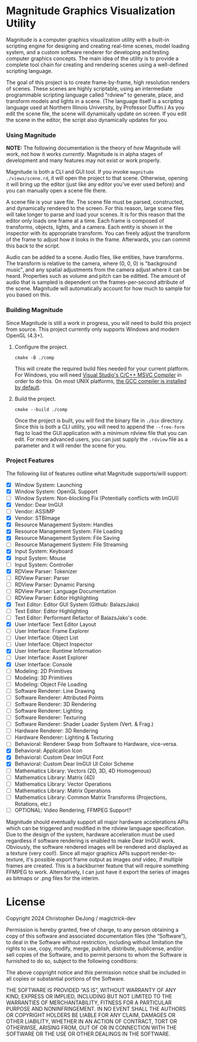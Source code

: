 # Magnitude Graphics Visualization Utility

Magnitude is a computer graphics visualization utility with a built-in scripting
engine for designing and creating real-time scenes, model loading system, and a
custom software renderer for developing and testing computer graphics concepts.
The main idea of the utility is to provide a complete tool chain for creating and
rendering scenes using a well-defined scripting language.

The goal of this project is to create frame-by-frame, high resolution renders of
scenes. These scenes are highly scriptable, using an intermediate programmable
scripting language called "rdview" to generate, place, and transform models and
lights in a scene. (The language itself is a scripting language used at Northern
Illinois University, by Professor Duffin.) As you edit the scene file, the scene
will dynamically update on screen. If you edit the scene in the editor, the script
also dynamically updates for you.

### Using Magnitude

**NOTE:** The following documentation is the theory of *how* Magnitude will work,
not how it works *currently*. Magnitude is in alpha stages of development and many
features may not exist or work properly.

Magnitude is both a CLI and GUI tool. If you invoke `magnitude ./views/scene.rd`, it will
open the project to that scene. Otherwise, opening it will bring up the editor (just like
any editor you've ever used before) and you can manually open a scene file there.

A scene file is your save file. The scene file must be parsed, constructed, and
dynamically rendered to the screen. For this reason, large scene files will take
longer to parse and load your scenes. It is for this reason that the editor only
loads one frame at a time. Each frame is composed of transforms, objects, lights,
and a camera. Each entity is shown in the inspector with its appropriate transform.
You can freely adjust the transform of the frame to adjust how it looks in the frame.
Afterwards, you can commit this back to the script.

Audio can be added to a scene. Audio files, like entities, have transforms. The
transform is relative to the camera, where (0, 0, 0) is "background music", and
any spatial adjustments from the camera adjust where it can be heard. Properties
such as volume and pitch can be editted. The amount of audio that is sampled is
dependent on the frames-per-second attribute of the scene. Magnitude will automatically
account for how much to sample for you based on this.

### Building Magnitude

Since Magnitude is still a work in progress, you will need to build this project
from source. This project currently only supports Windows and modern OpenGL (4.3+).

1. Configure the project.

    ```
    cmake -B ./comp
    ```

    This will create the required build files needed for your current platform. For
    Windows, you will need [Visual Studio's C/C++ MSVC Compiler](https://visualstudio.microsoft.com/#vs-section)
    in order to do this. On most UNIX platforms, [the GCC compiler is installed by default](https://gcc.gnu.org/).

2.  Build the project.

    ```
    cmake --build ./comp
    ```

    Once the project is built, you will find the binary file in `./bin` directory.
    Since this is both a CLI utility, you will need to append the `--free-form`
    flag to load the GUI application with a minimum rdview file that you can edit.
    For more advanced users, you can just supply the `.rdview` file as a parameter
    and it will render the scene for you.

### Project Features

The following list of features outline what Magnitude supports/will support:

- [X] Window System: Launching
- [X] Window System: OpenGL Support
- [ ] Window System: Non-blocking Fix (Potentially conflicts with ImGUI)
- [X] Vendor: Dear ImGUI
- [ ] Vendor: ASSIMP
- [X] Vendor: STBImage
- [X] Resource Management System: Handles
- [X] Resource Management System: File Loading
- [X] Resource Management System: File Saving
- [ ] Resource Management System: File Streaming
- [X] Input System: Keyboard
- [X] Input System: Mouse
- [ ] Input System: Controller
- [X] RDView Parser: Tokenizer
- [ ] RDView Parser: Parser
- [ ] RDView Parser: Dynamic Parsing
- [ ] RDView Parser: Language Documentation
- [ ] RDView Parser: Editor Highlighting
- [X] Text Editor: Editor GUI System (Github: BalazsJako)
- [ ] Text Editor: Editor Highlighting
- [ ] Text Editor: Performant Refactor of BalazsJako's code.
- [X] User Interface: Text Editor Layout
- [ ] User Interface: Frame Explorer
- [ ] User Interface: Object List
- [ ] User Interface: Object Inspector
- [X] User Interface: Runtime Information
- [ ] User Interface: Asset Explorer
- [X] User Interface: Console
- [ ] Modeling: 2D Primitives
- [ ] Modeling: 3D Primitives
- [ ] Modeling: Object File Loading
- [ ] Software Renderer: Line Drawing
- [ ] Software Renderer: Attributed Points
- [ ] Software Renderer: 3D Rendering
- [ ] Software Renderer: Lighting
- [ ] Software Renderer: Texturing
- [ ] Software Renderer: Shader Loader System (Vert. & Frag.)
- [ ] Hardware Renderer: 3D Rendering
- [ ] Hardware Renderer: Lighting & Texturing
- [ ] Behavioral: Renderer Swap from Software to Hardware, vice-versa.
- [X] Behavioral: Application Icon
- [X] Behavioral: Custom Dear ImGUI Font
- [X] Behavioral: Custom Dear ImGUI UI Color Scheme
- [ ] Mathematics Library: Vectors (2D, 3D, 4D Homogenous)
- [ ] Mathematics Library: Matrix (4D)
- [ ] Mathematics Library: Vector Operations
- [ ] Mathematics Library: Matrix Operations
- [ ] Mathematics Library: Common Matrix Transforms (Projections, Rotations, etc.)
- [ ] OPTIONAL: Video Rendering, FFMPEG Support?

Magnitude should eventually support all major hardware accelerations APIs which
can be triggered and modified in the rdview language specification. Due to the design
of the system, hardware acceleration must be used regardless if software rendering
is enabled to make Dear ImGUI work. Obviously, the software rendered images will be
rendered and displayed as a texture (very cool!). Since all major graphics APIs support
render-to-texture, it's possible export frame output as images *and* video, if multiple
frames are created. This is a backburner feature that will require something FFMPEG to
work. Alternatively, I can just have it export the series of images as bitmaps or .png
files for the interim.

# License

Copyright 2024 Christopher DeJong / magictrick-dev

Permission is hereby granted, free of charge, to any person obtaining a copy of 
this software and associated documentation files (the “Software”), to deal in 
the Software without restriction, including without limitation the rights to use,
copy, modify, merge, publish, distribute, sublicense, and/or sell copies of the 
Software, and to permit persons to whom the Software is furnished to do so, 
subject to the following conditions:

The above copyright notice and this permission notice shall be included 
in all copies or substantial portions of the Software.

THE SOFTWARE IS PROVIDED “AS IS”, WITHOUT WARRANTY OF ANY KIND, EXPRESS OR IMPLIED, 
INCLUDING BUT NOT LIMITED TO THE WARRANTIES OF MERCHANTABILITY, FITNESS FOR A 
PARTICULAR PURPOSE AND NONINFRINGEMENT. IN NO EVENT SHALL THE AUTHORS OR 
COPYRIGHT HOLDERS BE LIABLE FOR ANY CLAIM, DAMAGES OR OTHER LIABILITY, WHETHER 
IN AN ACTION OF CONTRACT, TORT OR OTHERWISE, ARISING FROM, OUT OF OR IN CONNECTION 
WITH THE SOFTWARE OR THE USE OR OTHER DEALINGS IN THE SOFTWARE.
